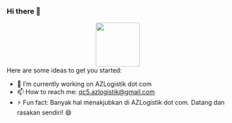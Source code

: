 ### Hi there 👋

<div id="header" align="center">
  <img src="https://media.giphy.com/media/M9gbBd9nbDrOTu1Mqx/giphy.gif" width="100"/>
</div>
Here are some ideas to get you started:

- 🔭 I’m currently working on AZLogistik dot com
- 📫 How to reach me: qc5.azlogistik@gmail.com
- ⚡ Fun fact: Banyak hal menakjubkan di AZLogistik dot com. Datang dan rasakan sendiri! 😄


<img src="https://komarev.com/ghpvc/?username=qc5-azlogistik&style=flat-square&color=blue" alt=""/>
